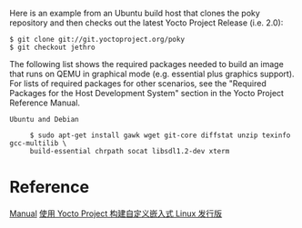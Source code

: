Here is an example from an Ubuntu build host that clones the poky repository and then checks out the latest Yocto Project Release (i.e. 2.0):

	$ git clone git://git.yoctoproject.org/poky
	$ git checkout jethro

The following list shows the required packages needed to build an image that runs on QEMU in graphical mode (e.g. essential plus graphics support). For lists of required packages for other scenarios, see the "Required Packages for the Host Development System" section in the Yocto Project Reference Manual.

	Ubuntu and Debian

		 $ sudo apt-get install gawk wget git-core diffstat unzip texinfo gcc-multilib \
		 build-essential chrpath socat libsdl1.2-dev xterm


# Reference
[Manual](http://www.yoctoproject.org/docs/2.0/mega-manual/mega-manual.html)
[使用 Yocto Project 构建自定义嵌入式 Linux 发行版](http://blog.csdn.net/arnoldlu/article/details/20363243)
